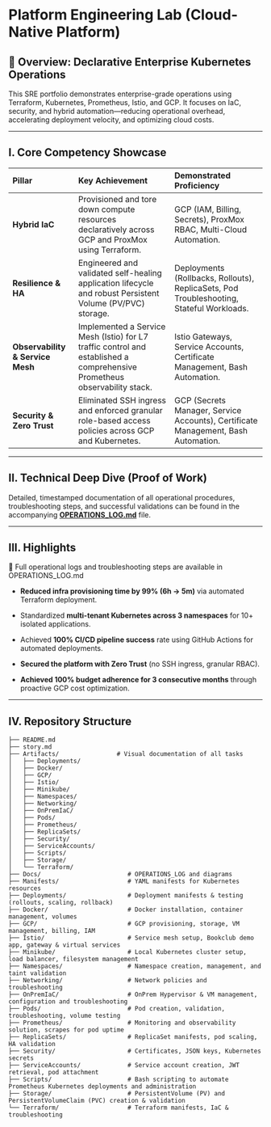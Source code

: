 # Platform Engineering Lab (Cloud-Native Platform)

## 🚀 Overview: Declarative Enterprise Kubernetes Operations

This SRE portfolio demonstrates enterprise-grade operations using Terraform, Kubernetes, Prometheus, Istio, and GCP. It focuses on IaC, security, and hybrid automation—reducing operational overhead, accelerating deployment velocity, and optimizing cloud costs.

---

## I. Core Competency Showcase

| Pillar | Key Achievement | Demonstrated Proficiency |
| :--- | :--- | :--- |
| **Hybrid IaC** | Provisioned and tore down compute resources declaratively across GCP and ProxMox using Terraform. | GCP (IAM, Billing, Secrets), ProxMox RBAC, Multi-Cloud Automation. |
| **Resilience & HA** | Engineered and validated self-healing application lifecycle and robust Persistent Volume (PV/PVC) storage. | Deployments (Rollbacks, Rollouts), ReplicaSets, Pod Troubleshooting, Stateful Workloads. |
| **Observability & Service Mesh** | Implemented a Service Mesh (Istio) for L7 traffic control and established a comprehensive Prometheus observability stack. | Istio Gateways, Service Accounts, Certificate Management, Bash Automation. |
| **Security & Zero Trust** | Eliminated SSH ingress and enforced granular role-based access policies across GCP and Kubernetes. | GCP (Secrets Manager, Service Accounts), Certificate Management, Bash Automation. |

---

## II. Technical Deep Dive (Proof of Work)

Detailed, timestamped documentation of all operational procedures, troubleshooting steps, and successful validations can be found in the accompanying **[OPERATIONS_LOG.md](Docs/OPERATIONS_LOG.md)** file.

---

## III. Highlights

📑 Full operational logs and troubleshooting steps are available in OPERATIONS_LOG.md

* **Reduced infra provisioning time by 99% (6h → 5m)** via automated Terraform deployment.

* Standardized **multi-tenant Kubernetes across 3 namespaces** for 10+ isolated applications.

* Achieved **100% CI/CD pipeline success** rate using GitHub Actions for automated deployments.

* **Secured the platform with Zero Trust** (no SSH ingress, granular RBAC).

* **Achieved 100% budget adherence for 3 consecutive months** through proactive GCP cost optimization.

---

## IV. Repository Structure
```
├── README.md
├── story.md
├── Artifacts/                # Visual documentation of all tasks
│   ├── Deployments/
│   ├── Docker/
│   ├── GCP/
│   ├── Istio/
│   ├── Minikube/
│   ├── Namespaces/
│   ├── Networking/
│   ├── OnPremIaC/
│   ├── Pods/
│   ├── Prometheus/
│   ├── ReplicaSets/
│   ├── Security/
│   ├── ServiceAccounts/
│   ├── Scripts/
│   ├── Storage/
│   └── Terraform/
├── Docs/                        # OPERATIONS_LOG and diagrams
├── Manifests/                   # YAML manifests for Kubernetes resources
├── Deployments/                 # Deployment manifests & testing (rollouts, scaling, rollback)
├── Docker/                      # Docker installation, container management, volumes
├── GCP/                         # GCP provisioning, storage, VM management, billing, IAM
├── Istio/                       # Service mesh setup, Bookclub demo app, gateway & virtual services
├── Minikube/                    # Local Kubernetes cluster setup, load balancer, filesystem management
├── Namespaces/                  # Namespace creation, management, and taint validation
├── Networking/                  # Network policies and troubleshooting
├── OnPremIaC/                   # OnPrem Hypervisor & VM management, configuration and troubleshooting
├── Pods/                        # Pod creation, validation, troubleshooting, volume testing
├── Prometheus/                  # Monitoring and observability solution, scrapes for pod uptime
├── ReplicaSets/                 # ReplicaSet manifests, pod scaling, HA validation
├── Security/                    # Certificates, JSON keys, Kubernetes secrets
├── ServiceAccounts/             # Service account creation, JWT retrieval, pod attachment
├── Scripts/                     # Bash scripting to automate Prometheus Kubernetes deployments and administration
├── Storage/                     # PersistentVolume (PV) and PersistentVolumeClaim (PVC) creation & validation
└── Terraform/                   # Terraform manifests, IaC & troubleshooting
```
